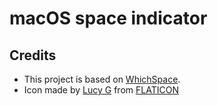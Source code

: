 # macOS space indicator

## Credits
* This project is based on [WhichSpace](https://github.com/gechr/WhichSpace/).
* Icon made by [Lucy G](http://bylucyg.com) from [FLATICON](www.flaticon.com)
